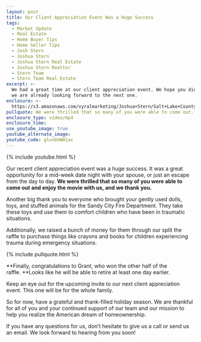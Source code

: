 ```yaml
---
layout: post
title: Our Client Appreciation Event Was a Huge Success
tags:
  - Market Update
  - Real Estate
  - Home Buyer Tips
  - Home Seller Tips
  - Josh Stern
  - Joshua Stern
  - Joshua Stern Real Estate
  - Joshua Stern Realtor
  - Stern Team
  - Stern Team Real Estate
excerpt: >-
  We had a great time at our client appreciation event. We hope you did too, as
  we are already looking forward to the next one.
enclosure: >-
  https://s3.amazonaws.com/vyralmarketing/Joshua+Stern/Salt+Lake+County+Real+Estate+Agent-+Our+Client+Appreciation+Event+Was+a+Huge+Success.mp4
pullquote: We were thrilled that so many of you were able to come out.
enclosure_type: video/mp4
enclosure_time:
use_youtube_image: true
youtube_alternate_image:
youtube_code: glvn04WH1ac
---
```



{% include youtube.html %}

Our recent client appreciation event was a huge success. It was a great opportunity for a mid-week date night with your spouse, or just an escape from the day to day. **We were thrilled that so many of you were able to come out and enjoy the movie with us, and we thank you.**

Another big thank you to everyone who brought your gently used dolls, toys, and stuffed animals for the Sandy City Fire Department. They take these toys and use them to comfort children who have been in traumatic situations.

Additionally, we raised a bunch of money for them through our split the raffle to purchase things like crayons and books for children experiencing trauma during emergency situations.

{% include pullquote.html %}

**Finally, congratulations to Grant, who won the other half of the raffle.&nbsp;**Looks like he will be able to retire at least one day earlier.

Keep an eye out for the upcoming invite to our next client appreciation event. This one will be for the whole family.

So for now, have a grateful and thank-filled holiday season. We are thankful for all of you and your continued support of our team and our mission to help you realize the American dream of homeownership.

If you have any questions for us, don’t hesitate to give us a call or send us an email. We look forward to hearing from you soon!